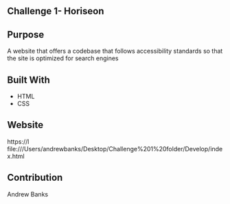 ## Challenge 1- Horiseon

## Purpose
A website that offers a codebase that follows accessibility standards so that the site is optimized for search engines

## Built With
* HTML
* CSS

## Website
https://l     file:///Users/andrewbanks/Desktop/Challenge%201%20folder/Develop/index.html

## Contribution
Andrew Banks
